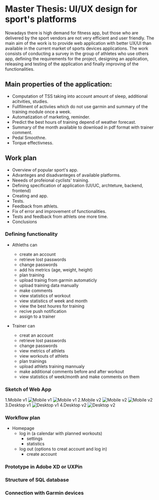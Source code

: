 # Master Thesis: UI/UX design for sport's platforms

Nowadays there is high demand for fitness app, but those who are
delivered by the sport vendors are not very efficient and user friendly.
The main aim of the work is to provide web application with better UX/UI
than available in the current market of sports devices applications.
The work consists of conducting a survey in the group of athletes who
use others app, defining the requirements for the project, designing an
application, releasing and testing of the application and finally
improving of the functionalities.

## Main properties of the application:
* Computation of TSS taking into account amount of sleep, additional acitvities, studies. 
* Fullfilment of activiies which do not use garmin and summary of the training module once a week.
* Automatization of marketing, reminder.
* Predict the best hours of training depend of weather forecast.
* Summary of the month available to download in pdf format with trainer comment.
* Pedal Smoothne.
* Torque effectivness.

## Work plan
* Overview of popular sport's app.
* Advanteges and disadvanteges of available platforms.
* Neeeds of profeional cyclists' training.
* Defining specification of application (UI/UC, archteture, backend, frontend)
* Creating and app.
* Tests.
* Feedback from athlets.
* Fix of error and improvement of functionalities.
* Tests and feedback from athlets one more time.
* Conclusions

### Defining functionality
* Athleths can
  * create an account
  * retrieve lost passwords
  * change passwords
  * add his metrics (age, weight, height)
  * plan training
  * upload trainig from garmin automaticly
  * upload training data manually
  * make comments
  * view statistics of workout
  * view statistics of week and month
  * view the best houres for training
  * recive push notification
  * assign to a trainer
   
* Trainer can
  * creat an account
  * retrieve lost passwords
  * change passwords
  * view metrics of athlets
  * view workouts of athlets
  * plan trainings
  * upload athlets training mannualy
  * make additional comments before and after workout
  * view statistics of week/month and make comments on them

### Sketch of Web App
1.Mobile v1
![Mobile v1](img/1.png)
![Mobile v1](img/2.png)
2.Mobile v2
![Mobile v2](img/1(1).png)
![Mobile v2](img/2(1).png)
3.Desktop v1
![Desktop v1](img/Desktop(1).png)
4.Desktop v2
![Desktop v2](img/Desktop.png)

### Workflow plan
* Homepage
  * log in (a calendar with planned workouts)
    * settings
    * statistics
  * log out (options to creat account and log in)
    * create account

### Prototype in Adobe XD or UXPin

### Structure of SQL database

### Connection with Garmin devices



